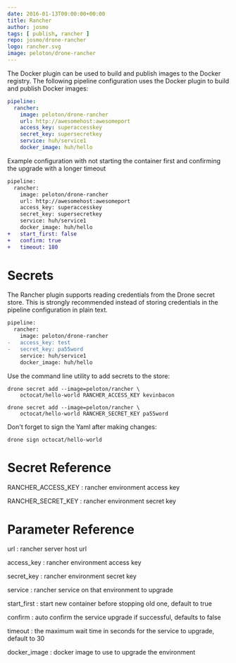 ```yaml
---
date: 2016-01-13T00:00:00+00:00
title: Rancher
author: josmo
tags: [ publish, rancher ]
repo: josmo/drone-rancher
logo: rancher.svg
image: peloton/drone-rancher
---
```


The Docker plugin can be used to build and publish images to the Docker registry. The following pipeline configuration uses the Docker plugin to build and publish Docker images:

```yaml
pipeline:
  rancher:
    image: peloton/drone-rancher
    url: http://awesomehost:awesomeport
    access_key: superaccesskey
    secret_key: supersecretkey
    service: huh/service1
    docker_image: huh/hello
```

Example configuration with not starting the container first and confirming the upgrade with a longer timeout

```diff
pipeline:
  rancher:
    image: peloton/drone-rancher
    url: http://awesomehost:awesomeport
    access_key: superaccesskey
    secret_key: supersecretkey
    service: huh/service1
    docker_image: huh/hello
+   start_first: false
+   confirm: true
+   timeout: 180
```


# Secrets

The Rancher plugin supports reading credentials from the Drone secret store. This is strongly recommended instead of storing credentials in the pipeline configuration in plain text.

```diff
pipeline:
  rancher:
    image: peloton/drone-rancher
-   access_key: test
-   secret_key: pa55word
    service: huh/service1
    docker_image: huh/hello
```

Use the command line utility to add secrets to the store:

```nohighlight
drone secret add --image=peloton/rancher \
    octocat/hello-world RANCHER_ACCESS_KEY kevinbacon

drone secret add --image=peloton/rancher \
    octocat/hello-world RANCHER_SECRET_KEY pa55word
```

Don't forget to sign the Yaml after making changes:

```nohighlight
drone sign octocat/hello-world
```

# Secret Reference

RANCHER_ACCESS_KEY
: rancher environment access key 

RANCHER_SECRET_KEY
: rancher environment secret key

# Parameter Reference

url
: rancher server host url

access_key
: rancher environment access key

secret_key
: rancher environment secret key

service
: rancher service on that environment to upgrade

start_first
: start new container before stopping old one, default to true

confirm
: auto confirm the service upgrade if successful, defaults to false

timeout
: the maximum wait time in seconds for the service to upgrade, default to 30

docker_image
: docker image to use to upgrade the environment



